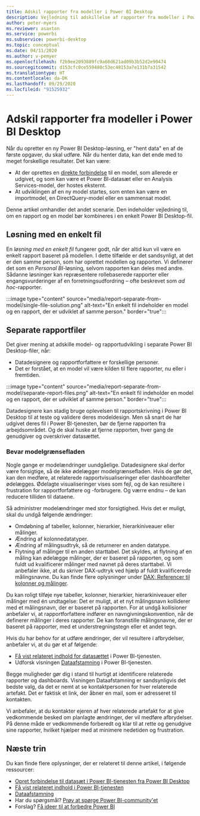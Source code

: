 ```yaml
---
title: Adskil rapporter fra modeller i Power BI Desktop
description: Vejledning til adskillelse af rapporter fra modeller i Power BI Desktop.
author: peter-myers
ms.reviewer: asaxton
ms.service: powerbi
ms.subservice: powerbi-desktop
ms.topic: conceptual
ms.date: 04/11/2020
ms.author: v-pemyer
ms.openlocfilehash: f2b9ee2093889fc9a60d621ad09b3b52d2e90474
ms.sourcegitcommit: d153cfc0ce559480c53ec48153a7e131b7a31542
ms.translationtype: HT
ms.contentlocale: da-DK
ms.lasthandoff: 09/29/2020
ms.locfileid: "91525932"
---
```

# <a name="separate-reports-from-models-in-power-bi-desktop"></a>Adskil rapporter fra modeller i Power BI Desktop

Når du opretter en ny Power BI Desktop-løsning, er "hent data" en af de første opgaver, du skal udføre. Når du henter data, kan det ende med to meget forskellige resultater. Det kan være:

- At der oprettes en [direkte forbindelse](../connect-data/desktop-report-lifecycle-datasets.md) til en model, som allerede er udgivet, og som kan være et Power BI-datasæt eller en Analysis Services-model, der hostes eksternt.
- At udviklingen af en ny model startes, som enten kan være en importmodel, en DirectQuery-model eller en sammensat model.

Denne artikel omhandler det andet scenarie. Den indeholder vejledning til, om en rapport og en model bør kombineres i en enkelt Power BI Desktop-fil.

## <a name="single-file-solution"></a>Løsning med en enkelt fil

En _løsning med en enkelt fil_ fungerer godt, når der altid kun vil være en enkelt rapport baseret på modellen. I dette tilfælde er det sandsynligt, at det er den samme person, som har oprettet modellen og rapporten. Vi definerer det som en _Personal BI_-løsning, selvom rapporten kan deles med andre. Sådanne løsninger kan repræsentere rollebaserede rapporter eller engangsvurderinger af en forretningsudfordring – ofte beskrevet som _ad hoc_-rapporter.

:::image type="content" source="media/report-separate-from-model/single-file-solution.png" alt-text="En enkelt fil indeholder en model og en rapport, der er udviklet af samme person." border="true":::

## <a name="separate-report-files"></a>Separate rapportfiler

Det giver mening at adskille model- og rapportudvikling i separate Power BI Desktop-filer, når:

- Datadesignere og rapportforfattere er forskellige personer.
- Det er forstået, at en model vil være kilden til flere rapporter, nu eller i fremtiden.

:::image type="content" source="media/report-separate-from-model/separate-report-files.png" alt-text="En enkelt fil indeholder en model og en rapport, der er udviklet af samme person." border="true":::

Datadesignere kan stadig bruge oplevelsen til rapportskrivning i Power BI Desktop til at teste og validere deres modeldesign. Men så snart de har udgivet deres fil i Power BI-tjenesten, bør de fjerne rapporten fra arbejdsområdet. Og de skal huske at fjerne rapporten, hver gang de genudgiver og overskriver datasættet.

### <a name="preserve-the-model-interface"></a>Bevar modelgrænsefladen

Nogle gange er modelændringer uundgåelige. Datadesignere skal derfor være forsigtige, så de ikke ødelægger modelgrænsefladen. Hvis de gør det, kan den medføre, at relaterede rapportvisualiseringer eller dashboardfelter ødelægges. Ødelagte visualiseringer vises som fejl, og de kan resultere i frustration for rapportforfattere og -forbrugere. Og værre endnu – de kan reducere tilliden til dataene.

Så administrer modelændringer med stor forsigtighed. Hvis det er muligt, skal du undgå følgende ændringer:

- Omdøbning af tabeller, kolonner, hierarkier, hierarkiniveauer eller målinger.
- Ændring af kolonnedatatyper.
- Ændring af målingsudtryk, så de returnerer en anden datatype.
- Flytning af målinger til en anden starttabel. Det skyldes, at flytning af en måling kan ødelægge målinger, der er baseret på rapporten, og som fuldt ud kvalificerer målinger med navnet på deres starttabel. Vi anbefaler ikke, at du skriver DAX-udtryk ved hjælp af fuldt kvalificerede målingsnavne. Du kan finde flere oplysninger under [DAX: Referencer til kolonner og målinger](dax-column-measure-references.md).

Du kan roligt tilføje nye tabeller, kolonner, hierarkier, hierarkiniveauer eller målinger med én undtagelse: Det er muligt, at et nyt målingsnavn kolliderer med et målingsnavn, der er baseret på rapporten. For at undgå kollisioner anbefaler vi, at rapportforfattere indfører en navngivningskonvention, når de definerer målinger i deres rapporter. De kan foranstille målingsnavne, der er baseret på rapporter, med et understregningstegn eller et andet tegn.

Hvis du har behov for at udføre ændringer, der vil resultere i afbrydelser, anbefaler vi, at du gør et af følgende:

- [Få vist relateret indhold for datasættet](../consumer/end-user-related.md) i Power BI-tjenesten.
- Udforsk visningen [Dataafstamning](../collaborate-share/service-data-lineage.md) i Power BI-tjenesten.

Begge muligheder gør dig i stand til hurtigt at identificere relaterede rapporter og dashboards. Visningen Dataafstamning er sandsynligvis det bedste valg, da det er nemt at se kontaktpersonen for hver relaterede artefakt. Det er faktisk et link, der åbner en mail, som er adresseret til kontakten.

Vi anbefaler, at du kontakter ejeren af hver relaterede artefakt for at give vedkommende besked om planlagte ændringer, der vil medføre afbrydelser. På denne måde er vedkommende forberedt og klar til at rette og genudgive sine rapporter, hvilket hjælper med at minimere nedetiden og frustration.

## <a name="next-steps"></a>Næste trin

Du kan finde flere oplysninger, der er relateret til denne artikel, i følgende ressourcer:

- [Opret forbindelse til datasæt i Power BI-tjenesten fra Power BI Desktop](../connect-data/desktop-report-lifecycle-datasets.md)
- [Få vist relateret indhold i Power BI-tjenesten](../consumer/end-user-related.md)
- [Dataafstamning](../collaborate-share/service-data-lineage.md)
- Har du spørgsmål? [Prøv at spørge Power BI-community'et](https://community.powerbi.com/)
- Forslag? [Få ideer til at forbedre Power BI](https://ideas.powerbi.com/)
